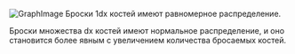 ![GraphImage](https://user-images.githubusercontent.com/31931237/209494533-76a6ce10-a577-4b14-bef4-021740310650.png)
Броски 1dx костей имеют равномерное распределение.

Броски множества dx костей имеют нормальное распределение, и оно становится более явным с увеличением количества бросаемых костей.
